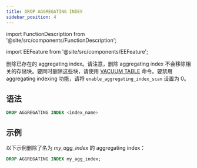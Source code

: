 ```yaml
---
title: DROP AGGREGATING INDEX
sidebar_position: 4
---
```


import FunctionDescription from '@site/src/components/FunctionDescription';

<FunctionDescription description="Introduced or updated: v1.2.151"/>

import EEFeature from '@site/src/components/EEFeature';

<EEFeature featureName='AGGREGATING INDEX'/>

删除已存在的 aggregating index。请注意，删除 aggregating index 不会移除相关的存储块。要同时删除这些块，请使用 [VACUUM TABLE](../01-table/91-vacuum-table.md) 命令。要禁用 aggregating indexing 功能，请将 `enable_aggregating_index_scan` 设置为 0。

## 语法

```sql
DROP AGGREGATING INDEX <index_name>
```

## 示例

以下示例删除了名为 *my_agg_index* 的 aggregating index：

```sql
DROP AGGREGATING INDEX my_agg_index;
```